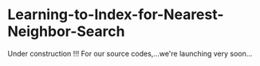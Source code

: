 # Learning-to-Index-for-Nearest-Neighbor-Search
Under construction !!!
For our source codes,...we're launching very soon...

